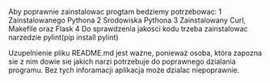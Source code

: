 Aby poprawnie zainstalowac progtam bedziemy potrzebowac:
1 Zainstalowanego Pythona
2 Srodowiska Pythona
3 Zainstalowany Curl, Makefile oraz Flask
4 Do sprawdzenia jakosci kodu trzeba zainstalowac narzedzie pylint(pip install pylint)

Uzupelnienie pliku README.md jest ważne, ponieważ osoba, która zapozna sie z nim dowie sie jakich narzi
potrzebuje do poprawnego dzialania programu. Bez tych inforamacji aplikacja może dzialac niepoprawnie. 
